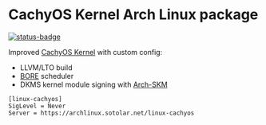 # CachyOS Kernel Arch Linux package
[![status-badge](https://build02.sotolar.net/api/badges/5/status.svg)](https://build02.sotolar.net/repos/5)

Improved [CachyOS Kernel](https://github.com/cachyos/linux-cachyos) with custom config:

- LLVM/LTO build
- [BORE](https://github.com/firelzrd/bore-scheduler) scheduler
- DKMS kernel module signing with [Arch-SKM](https://aur.archlinux.org/packages/arch-sign-modules)

```
[linux-cachyos]
SigLevel = Never
Server = https://archlinux.sotolar.net/linux-cachyos
```
